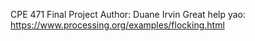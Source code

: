 CPE 471 Final Project
Author: Duane Irvin
Great help yao: https://www.processing.org/examples/flocking.html
